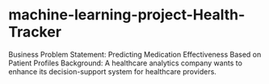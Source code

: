 # machine-learning-project-Health-Tracker
Business Problem Statement: Predicting Medication Effectiveness Based on Patient Profiles  Background: A healthcare analytics company wants to enhance its decision-support system for healthcare providers.
